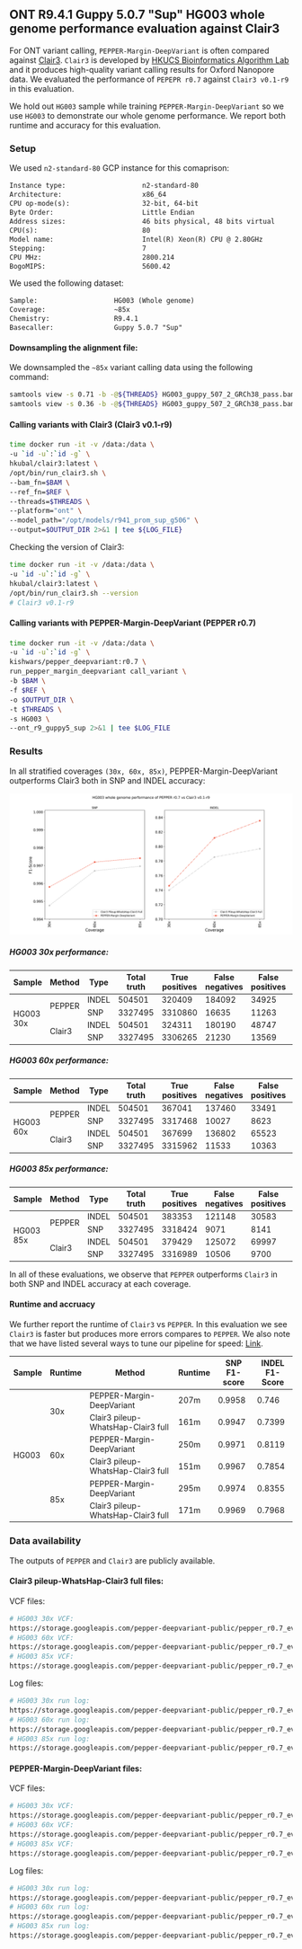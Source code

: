 ## ONT R9.4.1 Guppy 5.0.7 "Sup" HG003 whole genome performance evaluation against Clair3
For ONT variant calling, `PEPPER-Margin-DeepVariant` is often compared against [Clair3](https://github.com/HKU-BAL/Clair3). `Clair3` is developed by [HKUCS Bioinformatics Algorithm Lab](https://github.com/HKU-BAL) and it produces high-quality variant calling results for Oxford Nanopore data. We evaluated the performance of `PEPEPR r0.7` against `Clair3 v0.1-r9` in this evaluation.

We hold out `HG003` sample while training `PEPPER-Margin-DeepVariant` so we use `HG003` to demonstrate our whole genome performance. We report both runtime and accuracy for this evaluation.

### Setup
We used `n2-standard-80` GCP instance for this comaprison:
```
Instance type:                   n2-standard-80
Architecture:                    x86_64
CPU op-mode(s):                  32-bit, 64-bit
Byte Order:                      Little Endian
Address sizes:                   46 bits physical, 48 bits virtual
CPU(s):                          80
Model name:                      Intel(R) Xeon(R) CPU @ 2.80GHz
Stepping:                        7
CPU MHz:                         2800.214
BogoMIPS:                        5600.42
```
We used the following dataset:
```
Sample:                   HG003 (Whole genome)
Coverage:                 ~85x
Chemistry:                R9.4.1
Basecaller:               Guppy 5.0.7 "Sup"
```
#### Downsampling the alignment file:
We downsampled the `~85x` variant calling data using the following command:
```bash
samtools view -s 0.71 -b -@${THREADS} HG003_guppy_507_2_GRCh38_pass.bam > HG003_guppy_507_2_GRCh38_pass.60x.bam
samtools view -s 0.36 -b -@${THREADS} HG003_guppy_507_2_GRCh38_pass.bam > HG003_guppy_507_2_GRCh38_pass.30x.bam
```
#### Calling variants with Clair3 (Clair3 v0.1-r9)
```bash
time docker run -it -v /data:/data \
-u `id -u`:`id -g` \
hkubal/clair3:latest \
/opt/bin/run_clair3.sh \
--bam_fn=$BAM \
--ref_fn=$REF \
--threads=$THREADS \
--platform="ont" \
--model_path="/opt/models/r941_prom_sup_g506" \
--output=$OUTPUT_DIR 2>&1 | tee ${LOG_FILE}
```

Checking the version of Clair3:
```bash
time docker run -it -v /data:/data \
-u `id -u`:`id -g` \
hkubal/clair3:latest \
/opt/bin/run_clair3.sh --version
# Clair3 v0.1-r9
```

#### Calling variants with PEPPER-Margin-DeepVariant (PEPPER r0.7)

```bash
time docker run -it -v /data:/data \
-u `id -u`:`id -g` \
kishwars/pepper_deepvariant:r0.7 \
run_pepper_margin_deepvariant call_variant \
-b $BAM \
-f $REF \
-o $OUTPUT_DIR \
-t $THREADS \
-s HG003 \
--ont_r9_guppy5_sup 2>&1 | tee $LOG_FILE
```

### Results

In all stratified coverages `(30x, 60x, 85x)`, PEPPER-Margin-DeepVariant outperforms Clair3 both in SNP and INDEL accuracy:
<p align="center">
<img src="img/pmdv_v7_release_ont_HG003_wgs.png" alt="PEPPER performance whole genome">
</p>

##### HG003 30x performance:
<p align="center">
<table><thead><tr><th>Sample</th><th>Method</th><th>Type</th><th>Total<br>truth</th><th>True<br>positives</th><th>False<br>negatives</th><th>False<br>positives</th><th>Recall</th><th>Precision</th><th>F1-Score</th></tr></thead><tbody><tr><td rowspan="4">HG003<br>30x</td><td rowspan="2">PEPPER</td><td>INDEL</td><td>504501</td><td>320409</td><td>184092</td><td>34925</td><td>0.635101</td><td>0.903891</td><td>0.746023</td></tr><tr><td>SNP</td><td>3327495</td><td>3310860</td><td>16635</td><td>11263</td><td>0.995001</td><td>0.99661</td><td>0.995805</td></tr><tr><td rowspan="2">Clair3</td><td>INDEL</td><td>504501</td><td>324311</td><td>180190</td><td>48747</td><td>0.642835</td><td>0.871697</td><td>0.739974</td></tr><tr><td>SNP</td><td>3327495</td><td>3306265</td><td>21230</td><td>13569</td><td>0.99362</td><td>0.995914</td><td>0.994765</td></tr></tbody></table>
</p>

##### HG003 60x performance:
<p align="center">
<table><thead><tr><th>Sample</th><th>Method</th><th>Type</th><th>Total<br>truth</th><th>True<br>positives</th><th>False<br>negatives</th><th>False<br>positives</th><th>Recall</th><th>Precision</th><th>F1-Score</th></tr></thead><tbody><tr><td rowspan="4">HG003<br>60x</td><td rowspan="2">PEPPER</td><td>INDEL</td><td>504501</td><td>367041</td><td>137460</td><td>33491</td><td>0.727533</td><td>0.918453</td><td>0.81192</td></tr><tr><td>SNP</td><td>3327495</td><td>3317468</td><td>10027</td><td>8623</td><td>0.996987</td><td>0.997408</td><td>0.997197</td></tr><tr><td rowspan="2">Clair3</td><td>INDEL</td><td>504501</td><td>367699</td><td>136802</td><td>65523</td><td>0.728837</td><td>0.851708</td><td>0.785497</td></tr><tr><td>SNP</td><td>3327495</td><td>3315962</td><td>11533</td><td>10363</td><td>0.996534</td><td>0.996885</td><td>0.99671</td></tr></tbody></table>
</p>

##### HG003 85x performance:
<p align="center">
<table><thead><tr><th>Sample</th><th>Method</th><th>Type</th><th>Total<br>truth</th><th>True<br>positives</th><th>False<br>negatives</th><th>False<br>positives</th><th>Recall</th><th>Precision</th><th>F1-Score</th></tr></thead><tbody><tr><td rowspan="4">HG003<br>85x</td><td rowspan="2">PEPPER</td><td>INDEL</td><td>504501</td><td>383353</td><td>121148</td><td>30583</td><td>0.759866</td><td>0.928003</td><td>0.83556</td></tr><tr><td>SNP</td><td>3327495</td><td>3318424</td><td>9071</td><td>8141</td><td>0.997274</td><td>0.997553</td><td>0.997414</td></tr><tr><td rowspan="2">Clair3</td><td>INDEL</td><td>504501</td><td>379429</td><td>125072</td><td>69997</td><td>0.752088</td><td>0.847351</td><td>0.796883</td></tr><tr><td>SNP</td><td>3327495</td><td>3316989</td><td>10506</td><td>9700</td><td>0.996843</td><td>0.997085</td><td>0.996964</td></tr></tbody></table>
</p>

In all of these evaluations, we observe that `PEPPER` outperforms `Clair3` in both SNP and INDEL accuracy at each coverage.

#### Runtime and accruacy

We further report the runtime of `Clair3` vs `PEPPER`.  In this evaluation we see `Clair3` is faster but produces more errors compares to `PEPPER`. We also note that we have listed several ways to tune our pipeline for speed: [Link](../usage/speed_and_accuracy.md).
<p align="center">
<table><thead><tr><th>Sample</th><th>Runtime</th><th>Method</th><th>Runtime</th><th>SNP<br>F1-score</th><th>INDEL<br>F1-Score</th></tr></thead><tbody><tr><td rowspan="6">HG003</td><td rowspan="2">30x</td><td>PEPPER-Margin-DeepVariant</td><td>207m</td><td>0.9958</td><td>0.746</td></tr><tr><td>Clair3 pileup-WhatsHap-Clair3 full</td><td>161m</td><td>0.9947</td><td>0.7399</td></tr><tr><td rowspan="2">60x</td><td>PEPPER-Margin-DeepVariant</td><td>250m</td><td>0.9971</td><td>0.8119</td></tr><tr><td>Clair3 pileup-WhatsHap-Clair3 full</td><td>151m</td><td>0.9967</td><td>0.7854</td></tr><tr><td rowspan="2">85x</td><td>PEPPER-Margin-DeepVariant</td><td>295m</td><td>0.9974</td><td>0.8355</td></tr><tr><td>Clair3 pileup-WhatsHap-Clair3 full</td><td>171m</td><td>0.9969</td><td>0.7968</td></tr></tbody></table>
</p>


### Data availability

The outputs of `PEPPER` and `Clair3` are publicly available.

#### Clair3 pileup-WhatsHap-Clair3 full files:
VCF files:
```bash
# HG003 30x VCF:
https://storage.googleapis.com/pepper-deepvariant-public/pepper_r0.7_evaluations/HG003_ONT_R9.4.1_whole_genome_evaluation/HG003_wgs_eval/clair3_outputs/HG003_guppy_507_2_GRCh38_clair3_30x/merge_output.vcf.gz
# HG003 60x VCF:
https://storage.googleapis.com/pepper-deepvariant-public/pepper_r0.7_evaluations/HG003_ONT_R9.4.1_whole_genome_evaluation/HG003_wgs_eval/clair3_outputs/HG003_guppy_507_2_GRCh38_clair3_60x/merge_output.vcf.gz
# HG003 85x VCF:
https://storage.googleapis.com/pepper-deepvariant-public/pepper_r0.7_evaluations/HG003_ONT_R9.4.1_whole_genome_evaluation/HG003_wgs_eval/clair3_outputs/HG003_guppy_507_2_GRCh38_clair3_85x/merge_output.vcf.gz
```
Log files:
```bash
# HG003 30x run log:
https://storage.googleapis.com/pepper-deepvariant-public/pepper_r0.7_evaluations/HG003_ONT_R9.4.1_whole_genome_evaluation/HG003_wgs_eval/HG003_guppy507_sup_clair3_30x.log
# HG003 60x run log:
https://storage.googleapis.com/pepper-deepvariant-public/pepper_r0.7_evaluations/HG003_ONT_R9.4.1_whole_genome_evaluation/HG003_wgs_eval/HG003_guppy507_sup_clair3_60x.log
# HG003 85x run log:
https://storage.googleapis.com/pepper-deepvariant-public/pepper_r0.7_evaluations/HG003_ONT_R9.4.1_whole_genome_evaluation/HG003_wgs_eval/HG003_guppy507_sup_clair3_85x.log
```

#### PEPPER-Margin-DeepVariant files:
VCF files:
```bash
# HG003 30x VCF:
https://storage.googleapis.com/pepper-deepvariant-public/pepper_r0.7_evaluations/HG003_ONT_R9.4.1_whole_genome_evaluation/HG003_wgs_eval/pmdv_outputs/HG003_guppy_507_2_GRCh38_pmdv_r0.7_30x/PEPPER_MARGIN_DEEPVARIANT_FINAL_OUTPUT.vcf.gz
# HG003 60x VCF:
https://storage.googleapis.com/pepper-deepvariant-public/pepper_r0.7_evaluations/HG003_ONT_R9.4.1_whole_genome_evaluation/HG003_wgs_eval/pmdv_outputs/HG003_guppy_507_2_GRCh38_pmdv_r0.7_60x/PEPPER_MARGIN_DEEPVARIANT_FINAL_OUTPUT.vcf.gz
# HG003 85x VCF:
https://storage.googleapis.com/pepper-deepvariant-public/pepper_r0.7_evaluations/HG003_ONT_R9.4.1_whole_genome_evaluation/HG003_wgs_eval/pmdv_outputs/HG003_guppy_507_2_GRCh38_pmdv_r0.7_85x/PEPPER_MARGIN_DEEPVARIANT_FINAL_OUTPUT.vcf.gz
```
Log files:
```bash
# HG003 30x run log:
https://storage.googleapis.com/pepper-deepvariant-public/pepper_r0.7_evaluations/HG003_ONT_R9.4.1_whole_genome_evaluation/HG003_wgs_eval/HG003_guppy507_sup_pmdv_r0.7_30x.log
# HG003 60x run log:
https://storage.googleapis.com/pepper-deepvariant-public/pepper_r0.7_evaluations/HG003_ONT_R9.4.1_whole_genome_evaluation/HG003_wgs_eval/HG003_guppy507_sup_pmdv_r0.7_60x.log
# HG003 85x run log:
https://storage.googleapis.com/pepper-deepvariant-public/pepper_r0.7_evaluations/HG003_ONT_R9.4.1_whole_genome_evaluation/HG003_wgs_eval/HG003_guppy507_sup_pmdv_r0.7_85x.log
```
